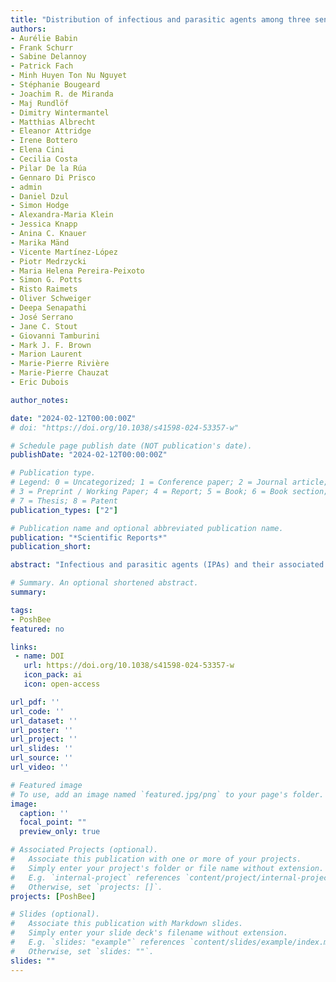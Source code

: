 ```yaml
---
title: "Distribution of infectious and parasitic agents among three sentinel bee species across European agricultural landscapes" 
authors:
- Aurélie Babin
- Frank Schurr
- Sabine Delannoy
- Patrick Fach
- Minh Huyen Ton Nu Nguyet
- Stéphanie Bougeard
- Joachim R. de Miranda
- Maj Rundlöf
- Dimitry Wintermantel
- Matthias Albrecht
- Eleanor Attridge
- Irene Bottero
- Elena Cini
- Cecilia Costa
- Pilar De la Rúa
- Gennaro Di Prisco
- admin
- Daniel Dzul
- Simon Hodge
- Alexandra-Maria Klein
- Jessica Knapp
- Anina C. Knauer
- Marika Mänd
- Vicente Martínez-López
- Piotr Medrzycki
- Maria Helena Pereira-Peixoto
- Simon G. Potts
- Risto Raimets
- Oliver Schweiger
- Deepa Senapathi
- José Serrano
- Jane C. Stout
- Giovanni Tamburini
- Mark J. F. Brown
- Marion Laurent
- Marie-Pierre Rivière
- Marie-Pierre Chauzat
- Eric Dubois

author_notes:

date: "2024-02-12T00:00:00Z"
# doi: "https://doi.org/10.1038/s41598-024-53357-w"

# Schedule page publish date (NOT publication's date).
publishDate: "2024-02-12T00:00:00Z"

# Publication type.
# Legend: 0 = Uncategorized; 1 = Conference paper; 2 = Journal article;
# 3 = Preprint / Working Paper; 4 = Report; 5 = Book; 6 = Book section;
# 7 = Thesis; 8 = Patent
publication_types: ["2"]

# Publication name and optional abbreviated publication name.
publication: "*Scientific Reports*"
publication_short:

abstract: "Infectious and parasitic agents (IPAs) and their associated diseases are major environmental stressors that jeopardize bee health, both alone and in interaction with other stressors. Their impact on pollinator communities can be assessed by studying multiple sentinel bee species. Here, we analysed the field exposure of three sentinel managed bee species (Apis mellifera, Bombus terrestris and Osmia bicornis) to 11 IPAs (six RNA viruses, two bacteria, three microsporidia). The sentinel bees were deployed at 128 sites in eight European countries adjacent to either oilseed rape fields or apple orchards during crop bloom. Adult bees of each species were sampled before their placement and after crop bloom. The IPAs were detected and quantified using a harmonised, high-throughput and semi-automatized qPCR workflow. We describe differences among bee species in IPA profiles (richness, diversity, detection frequencies, loads and their change upon field exposure, and exposure risk), with no clear patterns related to the country or focal crop. Our results suggest that the most frequent IPAs in adult bees are more appropriate for assessing the bees’ IPA exposure risk. We also report positive correlations of IPA loads supporting the potential IPA transmission among sentinels, suggesting careful consideration should be taken when introducing managed pollinators in ecologically sensitive environments."

# Summary. An optional shortened abstract.
summary: 

tags:
- PoshBee
featured: no

links:
 - name: DOI
   url: https://doi.org/10.1038/s41598-024-53357-w
   icon_pack: ai
   icon: open-access

url_pdf: ''
url_code: ''
url_dataset: ''
url_poster: ''
url_project: ''
url_slides: ''
url_source: ''
url_video: ''

# Featured image
# To use, add an image named `featured.jpg/png` to your page's folder. 
image:
  caption: ''
  focal_point: ""
  preview_only: true

# Associated Projects (optional).
#   Associate this publication with one or more of your projects.
#   Simply enter your project's folder or file name without extension.
#   E.g. `internal-project` references `content/project/internal-project/index.md`.
#   Otherwise, set `projects: []`.
projects: [PoshBee]

# Slides (optional).
#   Associate this publication with Markdown slides.
#   Simply enter your slide deck's filename without extension.
#   E.g. `slides: "example"` references `content/slides/example/index.md`.
#   Otherwise, set `slides: ""`.
slides: ""
---
```


